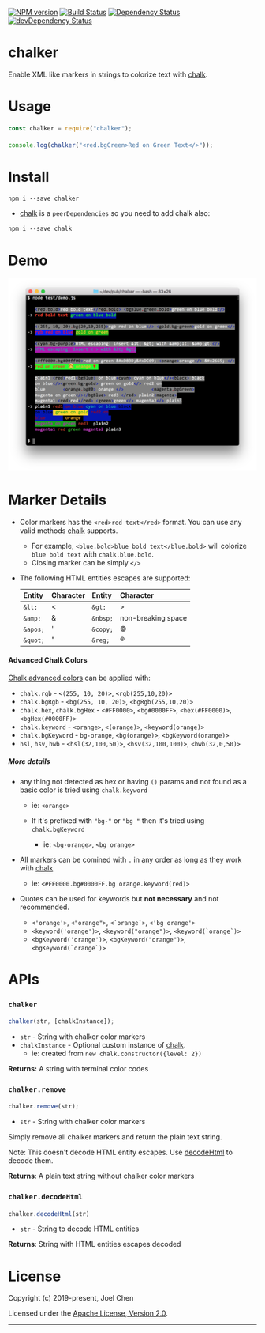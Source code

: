 [![NPM version][npm-image]][npm-url] [![Build Status][travis-image]][travis-url]
[![Dependency Status][daviddm-image]][daviddm-url] [![devDependency Status][daviddm-dev-image]][daviddm-dev-url]

# chalker

Enable XML like markers in strings to colorize text with [chalk].

# Usage

```js
const chalker = require("chalker");

console.log(chalker("<red.bgGreen>Red on Green Text</>"));
```

# Install

```
npm i --save chalker
```

- [chalk] is a `peerDependencies` so you need to add chalk also:

```
npm i --save chalk
```

# Demo

![demo][demo]

# Marker Details

- Color markers has the `<red>red text</red>` format. You can use any valid methods [chalk] supports.

  - For example, `<blue.bold>blue bold text</blue.bold>` will colorize `blue bold text` with `chalk.blue.bold`.
  - Closing marker can be simply `</>`

- The following HTML entities escapes are supported:

  | Entity   | Character | Entity   | Character          |
  | -------- | --------- | -------- | ------------------ |
  | `&lt;`   | <         | `&gt;`   | >                  |
  | `&amp;`  | &         | `&nbsp;` | non-breaking space |
  | `&apos;` | '         | `&copy;` | &copy;             |
  | `&quot;` | "         | `&reg;`  | &reg;              |

#### Advanced Chalk Colors

[Chalk advanced colors] can be applied with:

- `chalk.rgb` - `<(255, 10, 20)>`, `<rgb(255,10,20)>`
- `chalk.bgRgb` - `<bg(255, 10, 20)>`, `<bgRgb(255,10,20)>`
- `chalk.hex`, `chalk.bgHex` - `<#FF0000>`, `<bg#0000FF>`, `<hex(#FF0000)>`, `<bgHex(#0000FF)>`
- `chalk.keyword` - `<orange>`, `<(orange)>`, `<keyword(orange)>`
- `chalk.bgKeyword` - `bg-orange`, `<bg(orange)>`, `<bgKeyword(orange)>`
- `hsl`, `hsv`, `hwb` - `<hsl(32,100,50)>`, `<hsv(32,100,100)>`, `<hwb(32,0,50)>`

##### More details

- any thing not detected as hex or having `()` params and not found as a basic color is tried using `chalk.keyword`

    - ie: `<orange>`

  - If it's prefixed with `"bg-"` or `"bg "` then it's tried using `chalk.bgKeyword`

    - ie: `<bg-orange>`, `<bg orange>`

- All markers can be comined with `.` in any order as long as they work with [chalk]

    - ie: `<#FF0000.bg#0000FF.bg orange.keyword(red)>`

- Quotes can be used for keywords but **not necessary** and not recommended.

    - `<'orange'>`, `<"orange">`, ``<`orange`>``, `<'bg orange'>`
    - `<keyword('orange')>`, `<keyword("orange")>`, ``<keyword(`orange`)>``
    - `<bgKeyword('orange')>`, `<bgKeyword("orange")>`, ``<bgKeyword(`orange`)>``

# APIs

### `chalker`

```js
chalker(str, [chalkInstance]);
```

- `str` - String with chalker color markers
- `chalkInstance` - Optional custom instance of [chalk].
  - ie: created from `new chalk.constructor({level: 2})`

**Returns:** A string with terminal color codes

### `chalker.remove`

```js
chalker.remove(str);
```

- `str` - String with chalker color markers

Simply remove all chalker markers and return the plain text string.

Note: This doesn't decode HTML entity escapes.  Use [decodeHtml](#chalkerdecodehtml) to decode them.

**Returns**: A plain text string without chalker color markers


### `chalker.decodeHtml`

```js
chalker.decodeHtml(str)
```

- `str` - String to decode HTML entities

**Returns**: String with HTML entities escapes decoded

# License

Copyright (c) 2019-present, Joel Chen

Licensed under the [Apache License, Version 2.0](https://www.apache.org/licenses/LICENSE-2.0).

---

[demo]: ./images/demo.png
[chalk]: https://www.npmjs.com/package/chalk
[chalk advanced colors]: https://github.com/chalk/chalk#256-and-truecolor-color-support
[travis-image]: https://travis-ci.org/jchip/chalker.svg?branch=master
[travis-url]: https://travis-ci.org/jchip/chalker
[npm-image]: https://badge.fury.io/js/chalker.svg
[npm-url]: https://npmjs.org/package/chalker
[daviddm-image]: https://david-dm.org/jchip/chalker/status.svg
[daviddm-url]: https://david-dm.org/jchip/chalker
[daviddm-dev-image]: https://david-dm.org/jchip/chalker/dev-status.svg
[daviddm-dev-url]: https://david-dm.org/jchip/chalker?type=dev
